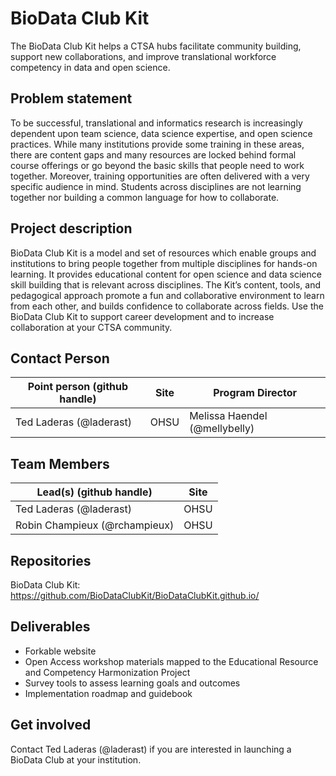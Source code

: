 # BioData Club Kit
The BioData Club Kit helps a CTSA hubs facilitate community building, support new collaborations, and improve translational workforce competency in data and open science.

## Problem statement
To be successful, translational and informatics research is increasingly dependent upon team science, data science expertise, and open science practices. While many institutions provide some training in these areas, there are content gaps and many resources are locked behind formal course offerings or go beyond the basic skills that people need to work together. Moreover, training opportunities are often delivered with a very specific audience in mind. Students across disciplines are not learning together nor building a common language for how to collaborate.

## Project description
BioData Club Kit is a model and set of resources which enable groups and institutions to bring people together from multiple disciplines for hands-on learning. It provides educational content for open science and data science skill building that is relevant across disciplines. The Kit’s content, tools, and pedagogical approach promote a fun and collaborative environment to learn from each other, and builds confidence to collaborate across fields. Use the BioData Club Kit to support career development and to increase collaboration at your CTSA community.

## Contact Person

Point person (github handle) | Site | Program Director
----------|--------------|---------------
Ted Laderas (@laderast) | OHSU | Melissa Haendel (@mellybelly)

## Team Members

Lead(s) (github handle) | Site
----------|--------------|
Ted Laderas (@laderast) | OHSU 
Robin Champieux (@rchampieux) | OHSU

## Repositories

BioData Club Kit: https://github.com/BioDataClubKit/BioDataClubKit.github.io/

## Deliverables

* Forkable website
* Open Access workshop materials mapped to the Educational Resource and Competency Harmonization Project
* Survey tools to assess learning goals and outcomes
* Implementation roadmap and guidebook

## Get involved
Contact Ted Laderas (@laderast) if you are interested in launching a BioData Club at your institution.

